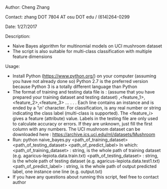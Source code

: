 Author: Cheng Zhang

Contact: zhang DOT 7804 AT osu DOT edu / (614)264-0299

Date: 1/27/2017

Description: 
+ Naive Bayes algorithm for multinomial models on UCI mushroom dataset
+ The script is also suitable for multi-class classification with multiple feature dimensions

Usage:
+ Install Python (https://www.python.org/) on your computer (assuming you have not already done so)
  Python 2.7 is the preferred version because Python 3 is a totally different language than Python
+ The format of training and testing data file is : (assume that you have prepared your training dataset and testing dataset)
   <label>,<feature_1>,<feature_2>,<feature_3> ...
   .
   .
   .
  Each line contains an instance and is ended by a '\n' character. 
  For classification, <label> is any real number or string indicating the class label (multi-class is supported). 
  The <feature_i> gives a feature (attribute) value. 
  Labels in the testing file are only used to calculate accuracy or errors. If they are unknown, just fill the first column with any numbers.
  The UCI mushroom dataset can be downloaded here : https://archive.ics.uci.edu/ml/datasets/Mushroom
+ Run: python naive_bayes.py <path_of_training_dataset> <path_of_testing_dataset> <path_of_predict_label>
  In which:
   <path_of_training_dataset> : string, is the whole path of training dataset (e.g. agaricus-lepiota.data.train.txt)
   <path_of_testing_dataset> : string, is the whole path of testing dataset (e.g. agaricus-lepiota.data.test1.txt)
   <path_of_predict_label> : string, is the whole path of output predicted label, one instance one line (e.g. output.txt)
+ If you have any questions about running this script, feel free to contact author

